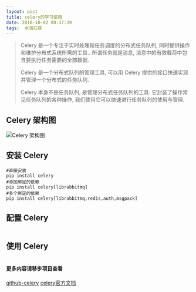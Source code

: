 ```yaml
---
layout: post
title: celery的学习使用
date: 2018-10-02 00:37:39
tags:  水滴石穿
---
```

> Celery 是一个专注于实时处理和任务调度的分布式任务队列, 同时提供操作和维护分布式系统所需的工具.. 所谓任务就是消息, 消息中的有效载荷中包含要执行任务需要的全部数据.
> 
> Celery 是一个分布式队列的管理工具, 可以用 Celery 提供的接口快速实现并管理一个分布式的任务队列.
> 
> Celery 本身不是任务队列, 是管理分布式任务队列的工具. 它封装了操作常见任务队列的各种操作, 我们使用它可以快速进行任务队列的使用与管理.
## Celery 架构图
![Celery 架构图](https://media.stunum.com/celery.png)
## 安装 Celery
```
#直接安装
pip install celery
#添加绑定的依赖
pip install celery[librabbitmq]
#多个绑定的依赖
pip install celery[librabbitmq,redis,auth,msgpack]
```
## 配置 Celery
```

```
## 使用 Celery
```
```


#### 更多内容请移步项目查看
[github-celery](https://github.com/celery/celery)
[celery官方文档](http://docs.celeryproject.org/en/latest/)